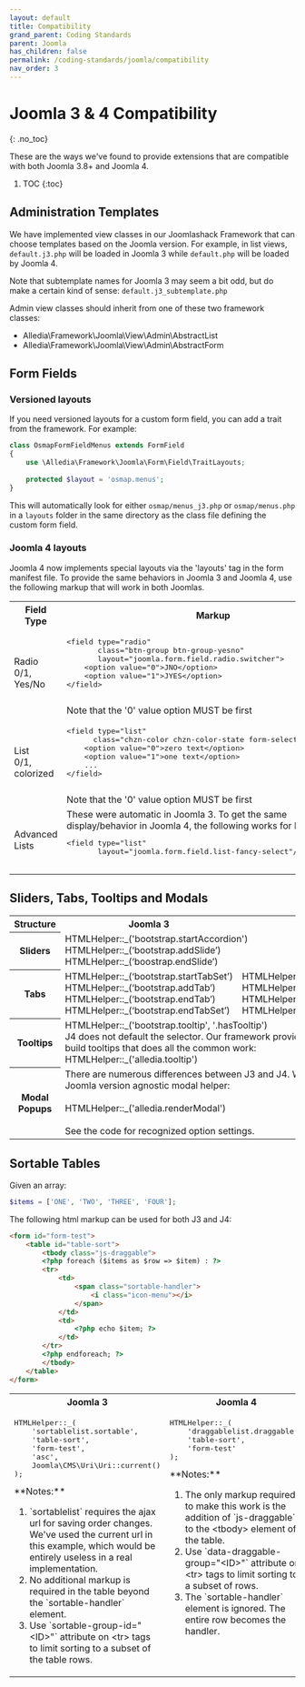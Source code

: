 ```yaml
---
layout: default
title: Compatibility
grand_parent: Coding Standards
parent: Joomla
has_children: false
permalink: /coding-standards/joomla/compatibility
nav_order: 3
---
```


# Joomla 3 & 4 Compatibility
{: .no_toc}

These are the ways we've found to provide extensions that are compatible with
both Joomla 3.8+ and Joomla 4.

1. TOC
{:toc}

## Administration Templates
We have implemented view classes in our Joomlashack Framework that can choose templates based 
on the Joomla version. For example, in list views, `default.j3.php` will be loaded in Joomla 3
while `default.php` will be loaded by Joomla 4.

Note that subtemplate names for Joomla 3 may seem a bit odd, but do make a certain kind of sense:
`default.j3_subtemplate.php`

Admin view classes should inherit from one of these two framework classes:
* Alledia\Framework\Joomla\View\Admin\AbstractList
* Alledia\Framework\Joomla\View\Admin\AbstractForm

## Form Fields
### Versioned layouts
If you need versioned layouts for a custom form field, you can add a trait from the 
framework. For example:
```php
class OsmapFormFieldMenus extends FormField
{
    use \Alledia\Framework\Joomla\Form\Field\TraitLayouts;
    
    protected $layout = 'osmap.menus';
}
```
This will automatically look for either `osmap/menus_j3.php` or `osmap/menus.php` in a `layouts`
folder in the same directory as the class file defining the custom form field.

### Joomla 4 layouts
Joomla 4 now implements special layouts via the 'layouts' tag in the form manifest file. To provide
the same behaviors in Joomla 3 and Joomla 4, use the following markup that will work in both Joomlas.
<table>
    <tr>
        <th>Field Type</th>
        <th>Markup</th>
    </tr>
    <tr>
        <td>
            Radio<br>0/1, Yes/No
        </td>
        <td>
            <pre>
&lt;field type="radio"
       class="btn-group btn-group-yesno"
       layout="joomla.form.field.radio.switcher"&gt;
    &lt;option value="0"&gt;JNO&lt;/option&gt;
    &lt;option value="1"&gt;JYES&lt;/option&gt;
&lt;/field&gt;
            </pre>
            Note that the '0' value option MUST be first
        </td>
    </tr>
    <tr>
        <td>
            List<br>0/1, colorized
        </td>
        <td>
            <pre>
&lt;field type="list"
      class="chzn-color chzn-color-state form-select-color-state"&gt;
    &lt;option value="0"&gt;zero text&lt;/option&gt;
    &lt;option value="1"&gt;one text&lt;/option&gt;
    ...
&lt;/field&gt;
            </pre>
            Note that the '0' value option MUST be first
        </td>
    </tr>
    <tr>
        <td>Advanced Lists</td>
        <td>
            These were automatic in Joomla 3. To get the same
            display/behavior in Joomla 4, the following works for
            both:
            <pre>
&lt;field type="list"
       layout="joomla.form.field.list-fancy-select"/&gt;
            </pre>
        </td>
    </tr>
</table>

## Sliders, Tabs, Tooltips and Modals
<table>
    <tr>
        <th>Structure</th>
        <th>Joomla 3</th>
        <th>Joomla 4</th>
    </tr>
    <tr>
        <th>Sliders</th>
        <td colspan="2">
            HTMLHelper::_('bootstrap.startAccordion')<br>
            HTMLHelper::_(‘bootstrap.addSlide’)<br>
            HTMLHelper::_(‘boostrap.endSlide’)
        </td>
    </tr>
    <tr>
        <th>Tabs</th>
        <td>
        HTMLHelper::_(‘bootstrap.startTabSet’)<br>
        HTMLHelper::_(‘bootstrap.addTab’)<br>
        HTMLHelper::_(‘bootstrap.endTab’)<br>
        HTMLHelper::_(‘bootstrap.endTabSet’)
        </td>
        <td>
            HTMLHelper::_('uitab.startTabSet')<br>
            HTMLHelper::_('uitab.addTab')<br>
            HTMLHelper::_('uitab.endTab')<br>
            HTMLHelper::_('uitab.endTabSet')
        </td>
    </tr>
    <tr>
        <th>Tooltips</th>
        <td colspan="2">
            HTMLHelper::_('bootstrap.tooltip', '.hasTooltip')<br>
            J4 does not default the selector. Our framework provides a
            simpified way to build tooltips that does all the common work:<br>
            HTMLHelper::_('alledia.tooltip')
        </td>
    </tr>
    <tr>
        <th>Modal Popups</th>
        <td colspan="2">
            There are numerous differences between J3 and J4. We've created
            a Joomla version agnostic modal helper:<br><br>
            HTMLHelper::_('alledia.renderModal')<br><br>
            See the code for recognized option settings.
        </td>        
    </tr>
</table>

## Sortable Tables
Given an array:
```php
$items = ['ONE', 'TWO', 'THREE', 'FOUR'];
```

The following html markup can be used for both J3 and J4:
```html
<form id="form-test">
    <table id="table-sort">
        <tbody class="js-draggable">
        <?php foreach ($items as $row => $item) : ?>
        <tr>
            <td>
                <span class="sortable-handler">
                    <i class="icon-menu"></i>
                </span>
            </td>
            <td>
                <?php echo $item; ?>
            </td>
        </tr>
        <?php endforeach; ?>
        </tbody>
    </table>
</form>
```
<table>
    <tr>
        <th style="width: 50%;">Joomla 3</th>
        <th style="width: 50%;">Joomla 4</th>
    </tr>
    <tr>
        <td style="vertical-align: top;">
<pre>
HTMLHelper::_(
    'sortablelist.sortable',
    'table-sort',
    'form-test',
    'asc',
    Joomla\CMS\Uri\Uri::current()
);
</pre>
**Notes:**
<ol>
<li>`sortablelist` requires the ajax url for saving order changes. We've used the current url
in this example, which would be entirely useless in a real implementation.</li>
<li>No additional markup is required in the table beyond the `sortable-handler` element.</li>
<li>Use `sortable-group-id="&lt;ID&gt;"` attribute on &lt;tr&gt; tags to limit sorting to a subset of the table rows.</li>
</ol>
</td>
        <td style="vertical-align: top;">
<pre>
HTMLHelper::_(
    'draggablelist.draggable',
    'table-sort',
    'form-test'
);
</pre>
**Notes:**
<ol>
<li>The only markup required to make this work is the addition of `js-draggable`
to the &lt;tbody&gt; element of the table.</li>
<li>Use `data-draggable-group="&lt;ID&gt;"` attribute on &lt;tr&gt; tags to limit sorting to a subset of rows.</li>
<li>The `sortable-handler` element is ignored. The entire row becomes the handler.</li>
</ol>
</td>
    </tr>
</table>
